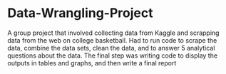 # Data-Wrangling-Project
A group project that involved collecting data from Kaggle and scrapping data from the web on college basketball. Had to run code to scrape the data, combine the data sets, clean the data, and to answer 5 analytical questions about the data. The final step was writing code to display the outputs in tables and graphs, and then write a final report 
